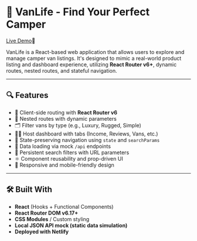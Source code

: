 # 🚐 VanLife - Find Your Perfect Camper

[Live Demo](https://findoutvanlife.netlify.app/)🚀

VanLife is a React-based web application that allows users to explore and manage camper van listings. It's designed to mimic a real-world product listing and dashboard experience, utilizing **React Router v6+**, dynamic routes, nested routes, and stateful navigation.

---

## 🔍 Features

- 🔗 Client-side routing with **React Router v6**
- 🧭 Nested routes with dynamic parameters
- 🗂 Filter vans by type (e.g., Luxury, Rugged, Simple)
- 🧑‍💼 Host dashboard with tabs (Income, Reviews, Vans, etc.)
- 🧠 State-preserving navigation using `state` and `searchParams`
- 💾 Data loading via mock `/api` endpoints
- 🔁 Persistent search filters with URL parameters
- ⚛️ Component reusability and prop-driven UI
- 🎯 Responsive and mobile-friendly design

---

## 🛠 Built With

- **React** (Hooks + Functional Components)
- **React Router DOM v6.17+**
- **CSS Modules** / Custom styling
- **Local JSON API mock (static data simulation)**
- **Deployed with Netlify**